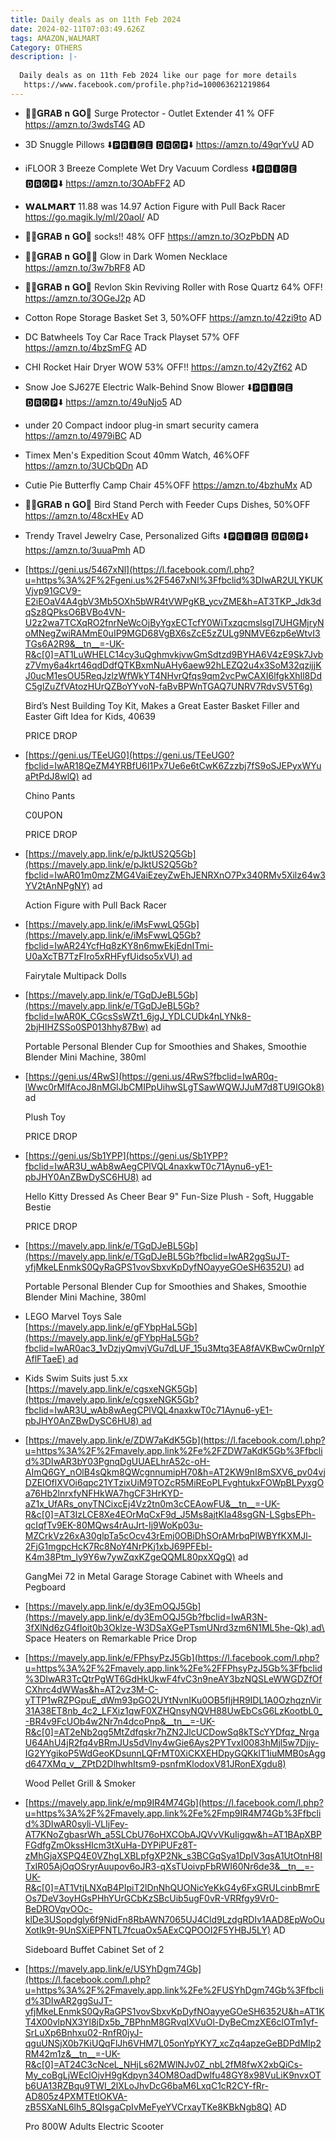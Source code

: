 ```yaml
---
title: Daily deals as on 11th Feb 2024
date: 2024-02-11T07:03:49.626Z
tags: AMAZON,WALMART
Category: OTHERS
description: |-
  
  Daily deals as on 11th Feb 2024 like our page for more details
   https://www.facebook.com/profile.php?id=100063621219864
---
```

* 🏃‍♀️𝐆𝐑𝐀𝐁 𝐧 𝐆𝐎🏃
  Surge Protector - Outlet Extender 
   41 % OFF 
  https://amzn.to/3wdsT4G
  AD
* 3D Snuggle Pillows 
  ⬇️🅿🆁🅸🅲🅴 🅳🆁🅾🅿⬇️
  https://amzn.to/49qrYvU
  AD
* iFLOOR 3 Breeze Complete Wet Dry Vacuum Cordless 
  ⬇️🅿🆁🅸🅲🅴 🅳🆁🅾🅿⬇️
  https://amzn.to/3OAbFF2
  AD
* 𝗪𝗔𝗟𝗠𝗔𝗥𝗧 
  11.88 was 14.97
  Action Figure with Pull Back Racer
  https://go.magik.ly/ml/20aol/
  AD 
* 🏃‍♀️𝐆𝐑𝐀𝐁 𝐧 𝐆𝐎🏃
  socks!! 
   48% OFF
  https://amzn.to/3OzPbDN
  AD
* 🏃‍♀️𝐆𝐑𝐀𝐁 𝐧 𝐆𝐎🏃‍♀️
  Glow in Dark Women Necklace
  https://amzn.to/3w7bRF8
  AD
* 🏃‍♀️𝐆𝐑𝐀𝐁 𝐧 𝐆𝐎🏃
  Revlon Skin Reviving Roller with Rose Quartz 
    64% OFF! 
  https://amzn.to/3OGeJ2p
  AD
* Cotton Rope Storage Basket Set 3, 
  50%OFF
  https://amzn.to/42zi9to
  AD
* DC Batwheels Toy Car Race Track Playset 
   57% OFF
  https://amzn.to/4bzSmFG
  AD
* CHI Rocket Hair Dryer 
   WOW 53% OFF!! 
  https://amzn.to/42yZf62
  AD
* Snow Joe SJ627E Electric Walk-Behind Snow Blower 
  ⬇️🅿🆁🅸🅲🅴 🅳🆁🅾🅿⬇️
  https://amzn.to/49uNjo5
  AD
* under 20
  Compact indoor plug-in smart security camera
  https://amzn.to/4979iBC
  AD
* Timex Men's Expedition Scout 40mm Watch, 
  46%OFF
  https://amzn.to/3UCbQDn
  AD
* Cutie Pie Butterfly Camp Chair
  45%OFF
  https://amzn.to/4bzhuMx
  AD
* 🏃‍♀️𝐆𝐑𝐀𝐁 𝐧 𝐆𝐎🏃
  Bird Stand Perch with Feeder Cups Dishes, 
  50%OFF
  https://amzn.to/48cxHEv
  AD
* Trendy Travel Jewelry Case, Personalized Gifts
  ⬇️🅿🆁🅸🅲🅴 🅳🆁🅾🅿⬇️
  https://amzn.to/3uuaPmh
  AD
* <!--StartFragment-->

  [https://geni.us/5467xNl](https://l.facebook.com/l.php?u=https%3A%2F%2Fgeni.us%2F5467xNl%3Ffbclid%3DIwAR2ULYKUKVjvp91GCV9-E2iEOaV4A4gbV3Mb5OXh5bWR4tVWPgKB_ycvZME&h=AT3TKP_Jdk3dqSz8QPksO6BVBo4VN-U2z2wa7TCXqRO2fnrNeWcOjByYgxECTcfY0WiTxzqcmslsgI7UHGMjryNoMNegZwiRAMmE0uIP9MGD68VgBX6sZcE5zZULg9NMVE6zp6eWtvI3TGs6A2R9&__tn__=-UK-R&c[0]=AT1LuWHELC14cy3uQghmvkjvwGmSdtzd9BYHA6V4zE9Sk7Jvbz7Vmy6a4krt46qdDdfQTKBxmNuAHy6aew92hLEZQ2u4x3SoM32qzijjKJ0ucM1esOU5ReqJzlzWfWkYT4NHvrQfqs9qm2vcPwCAXI6lfgkXhIl8DdC5glZuZfVAtozHUrQZBoYYvoN-faBvBPWnTGAQ7UNRV7RdvSV5T6g)

  Bird’s Nest Building Toy Kit, Makes a Great Easter Basket Filler and Easter Gift Idea for Kids, 40639

  PRICE DROP

  <!--EndFragment-->
* <!--StartFragment-->

  [https://geni.us/TEeUG0](https://geni.us/TEeUG0?fbclid=IwAR18QeZM4YRBfU6I1Px7Ue6e6tCwK6Zzzbj7fS9oSJEPyxWYuaPtPdJ8wlQ) ad

  Chino Pants

  C0UPON

  PRICE DROP

  <!--EndFragment-->
* <!--StartFragment-->

  [https://mavely.app.link/e/pJktUS2Q5Gb](https://mavely.app.link/e/pJktUS2Q5Gb?fbclid=IwAR01m0mzZMG4VaiEzeyZwEhJENRXnO7Px340RMv5Xilz64w3YV2tAnNPgNY) ad

  Action Figure with Pull Back Racer

  <!--EndFragment-->
* <!--StartFragment-->

  [https://mavely.app.link/e/iMsFwwLQ5Gb](https://mavely.app.link/e/iMsFwwLQ5Gb?fbclid=IwAR24YcfHq8zKY8n6mwEkjEdnITmi-U0aXcTB7TzFIro5xRHFyfUidso5xVU) ad

  Fairytale Multipack Dolls

  <!--EndFragment-->
* <!--StartFragment-->

  [https://mavely.app.link/e/TGqDJeBL5Gb](https://mavely.app.link/e/TGqDJeBL5Gb?fbclid=IwAR0K_CGcsSsWZt1_6jgJ_YDLCUDk4nLYNk8-2bjHIHZSSo0SP013hhy87Bw) ad

  Portable Personal Blender Cup for Smoothies and Shakes, Smoothie Blender Mini Machine, 380ml

  <!--EndFragment-->
* <!--StartFragment-->

  [https://geni.us/4RwS](https://geni.us/4RwS?fbclid=IwAR0q-lWwc0rMlfAcoJ8nMGlJbCMIPpUihwSLgTSawWQWJJuM7d8TU9IGOk8) ad

  Plush Toy

  PRICE DROP

  <!--EndFragment-->
* <!--StartFragment-->

  [https://geni.us/Sb1YPP](https://geni.us/Sb1YPP?fbclid=IwAR3U_wAb8wAegCPlVQL4naxkwT0c71Aynu6-yE1-pbJHY0AnZBwDySC6HU8) ad

  Hello Kitty Dressed As Cheer Bear 9" Fun-Size Plush - Soft, Huggable Bestie

  PRICE DROP

  <!--EndFragment-->
* <!--StartFragment-->

  [https://mavely.app.link/e/TGqDJeBL5Gb](https://mavely.app.link/e/TGqDJeBL5Gb?fbclid=IwAR2ggSuJT-yfjMkeLEnmkS0QyRaGPS1vovSbxvKpDyfNOayyeGOeSH6352U) ad

  Portable Personal Blender Cup for Smoothies and Shakes, Smoothie Blender Mini Machine, 380ml

  <!--EndFragment-->
* <!--StartFragment-->

  LEGO Marvel Toys Sale \
  [https://mavely.app.link/e/gFYbpHaL5Gb](https://mavely.app.link/e/gFYbpHaL5Gb?fbclid=IwAR0ac3_1vDzjyQmvjVGu7dLUF_15u3Mtq3EA8fAVKBwCw0rnIpYAflFTaeE) ad

  <!--EndFragment-->
* <!--StartFragment-->

  Kids Swim Suits just 5.xx [](https://www.facebook.com/hashtag/walmart?__eep__=6&__cft__[0]=AZVX4Eu7QC9uV1RqyhU9QaWeYfNizBpExJYno7k_PRgvNhI4QeH0NEfI2g6SqDlUag3vQY_lwiUz-zCsphSHexIAtBvK7Y86P2NyCdSxwrWReukHaGRnvbbLW_bYc_dFqHqcdQAp7LyInlagHQQbj983aWnGU53F5ESyDnDSC3K6hj3jQxHCe64QQFVGX7FFx-w&__tn__=*NK-R)\
  [https://mavely.app.link/e/cgsxeNGK5Gb](https://mavely.app.link/e/cgsxeNGK5Gb?fbclid=IwAR3U_wAb8wAegCPlVQL4naxkwT0c71Aynu6-yE1-pbJHY0AnZBwDySC6HU8) ad

  <!--EndFragment-->
* <!--StartFragment-->

  [https://mavely.app.link/e/ZDW7aKdK5Gb](https://l.facebook.com/l.php?u=https%3A%2F%2Fmavely.app.link%2Fe%2FZDW7aKdK5Gb%3Ffbclid%3DIwAR3bY03PgnqDgUUAELhrA52c-oH-AImQ6GY_nOlB4sQkm8QWcgnnumipH70&h=AT2KW9nI8mSXV6_pv04vjDZEIOflXVOi6qpc21YTzixUiM9TOZcR5MiREoPLFvghtukxFOWpBLPyxgOa76Hb2lnrxfyNFHkWA7hgCF3HrKYD-aZ1x_UfARs_onyTNCixcEj4Vz2tn0m3cCEAowFU&__tn__=-UK-R&c[0]=AT3IzLCE8Xe4EOrMqCxF9d_J5Ms8ajtKIa48sgGN-LSgbsEPh-qcIqfTv9EK-80MQws4rAuJrt-Ij9WoKp03u-MZCrkVz26xA30glpTa5cOcv43rEmj0OBiDhSOrAMrbqPlWBYfKXMJl-2FjG1mgpcHcK7Rc8NoY4NrPKj1xbJ69PFEbl-K4m38Ptm_ly9Y6w7ywZqxKZgeQQML80pxXQgQ) ad

  GangMei 72 in Metal Garage Storage Cabinet with Wheels and Pegboard

  <!--EndFragment-->
* <!--StartFragment-->

  [https://mavely.app.link/e/dy3EmOQJ5Gb](https://mavely.app.link/e/dy3EmOQJ5Gb?fbclid=IwAR3N-3fXlNd6zG4fIoit0b3Oklze-W3DSaXGePTsmUNrd3zm6N1ML5he-Qk) ad\
  Space Heaters on Remarkable Price Drop

  <!--EndFragment-->
* <!--StartFragment-->

  [https://mavely.app.link/e/FPhsyPzJ5Gb](https://l.facebook.com/l.php?u=https%3A%2F%2Fmavely.app.link%2Fe%2FFPhsyPzJ5Gb%3Ffbclid%3DIwAR3TcQtrPgWT6GdHkUkwF4fvC3n9neAY3bzNQSLeWWGDZfOfCXhrc4dWWas&h=AT2vz3M-C-yTTP1wRZPGpuE_dWm93pGO2UYtNvnIKu0OB5fIjHR9IDL1A0OzhqznVir31A38ET8nb_4c2_LFXiz1qwF0XZHQnsyNQVH88UwEbCsG6LzKootbL0_-BR4v9FcUOb4w2Nr7n4dcoPnp&__tn__=-UK-R&c[0]=AT2eNb2qg5MtZdfqskr7hZN2JlcUCDowSq8kTScYYDfqz_NrgaU64AhU4jR2fq4vBRmJUs5dVlny4wGie6Ays2PYTvxI0083hMjl5w7Djjy-IG2YYgikoP5WdGeoKDsunnLQFrMT0XiCKXEHDpyGQKklT1iuMMB0sAggd647XMq_v__ZPtD2DlhwhItsm9-psnfmKlodoxV81JRonEXgdu8)

  Wood Pellet Grill & Smoker

  <!--EndFragment-->
* <!--StartFragment-->

  [https://mavely.app.link/e/mp9IR4M74Gb](https://l.facebook.com/l.php?u=https%3A%2F%2Fmavely.app.link%2Fe%2Fmp9IR4M74Gb%3Ffbclid%3DIwAR0syli-VLIjFey-AT7KNoZgbasrWh_a5SLCbU76oHXCObAJQVvVKuIigqw&h=AT1BApXBPFGdfgZmOkssHIcm3tXuHa-DYPiPUFz8T-zMhGjaXSPQ4E0VZhgLXBLpfgXP2Nk_s3BCGqSya1DpIV3qsA1UtOtnH8ITxIR05AjOqOSryrAuupov6oJR3-qXsTUoivpFbRWI60Nr6de3&__tn__=-UK-R&c[0]=AT1VtjLNXqB4PIpiT2lDnNhQUONicYeKkG4y6FxGRULcinbBmrEOs7DeV3oyHGsPHhYUrGCbKzSBcUib5ugF0vR-VRRfgy9Vr0-BeDROVqvOOc-klDe3USopdgly6f9NidFn8RbAWN7065UJ4Cld9LzdgRDIv1AAD8EpWoOuXotIk9t-9UnSXiEPFNTL7fcuaOx5AExCQPOOI2F5YHBJ5LY) AD

  Sideboard Buffet Cabinet Set of 2

  <!--EndFragment-->
* <!--StartFragment-->

  [https://mavely.app.link/e/USYhDgm74Gb](https://l.facebook.com/l.php?u=https%3A%2F%2Fmavely.app.link%2Fe%2FUSYhDgm74Gb%3Ffbclid%3DIwAR2ggSuJT-yfjMkeLEnmkS0QyRaGPS1vovSbxvKpDyfNOayyeGOeSH6352U&h=AT1KT4X00vlpNX3Yl8jDx5b_7BPhnM8GRvqIXVuOl-DyBeCmzXE6clOTm1yf-SrLuXp6Bnhxu02-RnfR0jyJ-qguUNSjX0b7KiUQqFlJh6VHM7L05onYpYKY7_xcZq4apzeGeBDPdMIp2RM42m1z&__tn__=-UK-R&c[0]=AT24C3cNceL_NHjLs62MWlNJv0Z_nbL2fM8fwX2xbQiCs-My_coBgLjWEclOjvH9gKdpyn34OM8OadDwlfu48GY8x98VuLiK9nvxOTb6UA13RZBqu9TWI_2lXLoJhvDcG6baM6LxqC1cR2CY-fRr-AD805z4PXMTEtlOKVA-zB5SXaNL6lh5_8QIsgaCpIvMeFyeYVCrxayTKe8KBkNgb8Q) AD

  Pro 800W Adults Electric Scooter

  <!--EndFragment-->
